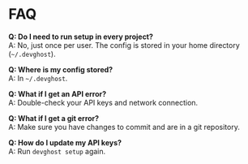 # FAQ

**Q: Do I need to run setup in every project?**  
A: No, just once per user. The config is stored in your home directory (`~/.devghost`).

**Q: Where is my config stored?**  
A: In `~/.devghost`.

**Q: What if I get an API error?**  
A: Double-check your API keys and network connection.

**Q: What if I get a git error?**  
A: Make sure you have changes to commit and are in a git repository.

**Q: How do I update my API keys?**  
A: Run `devghost setup` again. 
